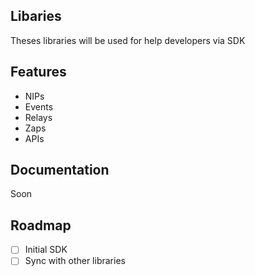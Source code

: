 ## Libaries

Theses libraries will be used for help developers via SDK

## Features

- NIPs
- Events
- Relays
- Zaps
- APIs

## Documentation

Soon



## Roadmap

- [ ] Initial SDK
- [ ] Sync with other libraries
